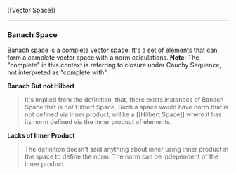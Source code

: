 [[Vector Space]]

---
### **Banach Space**

[Banach space](https://mathworld.wolfram.com/BanachSpace.html) is a complete vector space. It's a set of elements that can form a complete  vector space with a norm calculations.  **Note**: The "complete" in this context is referring to closure under Cauchy Sequence, not interpreted as "complete with".


**Banach But not Hilbert**
> It's implied from the definition, that, there exists instances of Banach Space that is not Hilbert Space. Such a space would have norm that is not defined via inner product, unlike a [[Hilbert Space]] where it has its norm defined via the inner product of elements. 


**Lacks of Inner Product**
> The definition doesn't said anything about inner using inner product in the space to define the norm. The norm can be independent of the inner product. 








